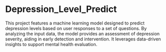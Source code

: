 # Depression_Level_Predict
This project features a machine learning model designed to predict depression levels based on user responses to a set of questions. By analyzing the input data, the model provides an assessment of depression severity, aiding in early detection and intervention. It 
leverages data-driven insights to support mental health evaluation.
